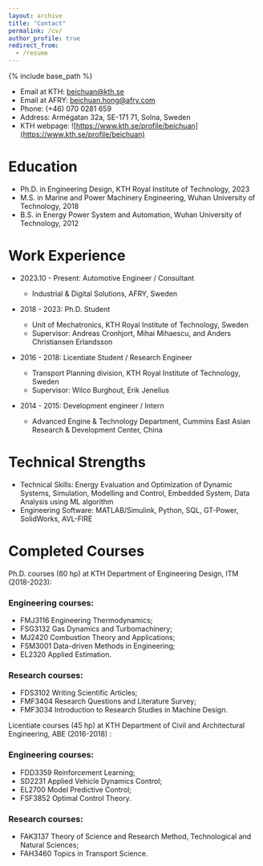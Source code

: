 ```yaml
---
layout: archive
title: "Contact"
permalink: /cv/
author_profile: true
redirect_from:
  - /resume
---
```


{% include base_path %}

* Email at KTH: beichuan@kth.se
* Email at AFRY: beichuan.hong@afry.com
* Phone: (+46) 070 0281 659
* Address: Armégatan 32a, SE-171 71, Solna, Sweden
* KTH webpage: ![https://www.kth.se/profile/beichuan](https://www.kth.se/profile/beichuan)

Education
======
* Ph.D. in Engineering Design, KTH Royal Institute of Technology, 2023
* M.S. in Marine and Power Machinery Engineering, Wuhan University of Technology, 2018
* B.S. in Energy Power System and Automation, Wuhan University of Technology, 2012

Work Experience
======
* 2023.10 - Present: Automotive Engineer / Consultant
  * Industrial & Digital Solutions, AFRY, Sweden

* 2018 - 2023: Ph.D. Student
  * Unit of Mechatronics, KTH Royal Institute of Technology, Sweden
  * Supervisor: Andreas Cronhjort, Mihai Mihaescu, and Anders Christiansen Erlandsson

* 2016 - 2018: Licentiate Student / Research Engineer
  * Transport Planning division, KTH Royal Institute of Technology, Sweden
  * Supervisor: Wilco Burghout, Erik Jenelius

* 2014 - 2015: Development engineer / Intern
  * Advanced Engine & Technology Department, Cummins East Asian Research & Development Center, China

Technical Strengths
======
* Technical Skills: Energy Evaluation and Optimization of Dynamic Systems, Simulation, Modelling
and Control, Embedded System, Data Analysis using ML algorithm
* Engineering Software: MATLAB/Simulink, Python, SQL, GT-Power, SolidWorks, AVL-FIRE

Completed Courses
======
Ph.D. courses (60 hp) at KTH Department of Engineering Design, ITM (2018-2023):

### Engineering courses:

* FMJ3116 Engineering Thermodynamics;
* FSG3132 Gas Dynamics and Turbomachinery;
* MJ2420 Combustion Theory and Applications;
* FSM3001 Data-driven Methods in Engineering;
* EL2320 Applied Estimation.

### Research courses:

* FDS3102 Writing Scientific Articles;
* FMF3404 Research Questions and Literature Survey;
* FMF3034 Introduction to Research Studies in Machine Design.


Licentiate courses (45 hp) at KTH Department of Civil and Architectural Engineering, ABE (2016-2018) :

### Engineering courses:

* FDD3359 Reinforcement Learning;
* SD2231 Applied Vehicle Dynamics Control;
* EL2700 Model Predictive Control;
* FSF3852 Optimal Control Theory.

 ### Research courses:

* FAK3137 Theory of Science and Research Method, Technological and Natural Sciences;
* FAH3460 Topics in Transport Science.

